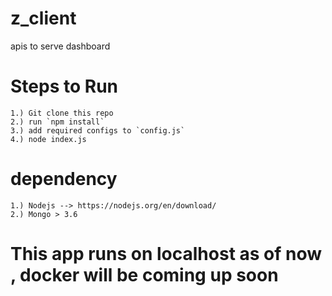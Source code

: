 # z_client
apis to serve dashboard

# Steps to Run 
    1.) Git clone this repo
    2.) run `npm install`
    3.) add required configs to `config.js`
    4.) node index.js
 
# dependency
    1.) Nodejs --> https://nodejs.org/en/download/
    2.) Mongo > 3.6 

# This app runs on localhost as of now , docker will be coming up soon
